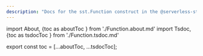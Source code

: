 ```yaml
---
description: "Docs for the sst.Function construct in the @serverless-stack/resources package"
---
```

import About, {toc as aboutToc } from './Function.about.md'
import Tsdoc, {toc as tsdocToc } from './Function.tsdoc.md'

<About />
<Tsdoc />

export const toc = [...aboutToc, ...tsdocToc];